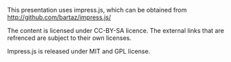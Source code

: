 This presentation uses impress.js, which can be obtained from http://github.com/bartaz/impress.js/

The content is licensed under CC-BY-SA licence. The external links that are refrenced are subject to their own licenses.

Impress.js is released under MIT and GPL license.
